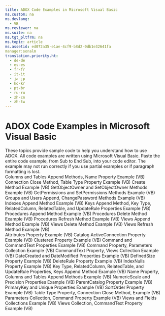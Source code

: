 ```yaml
---
title: ADOX Code Examples in Microsoft Visual Basic
ms.custom: na
ms.devlang: 
  - VB
ms.reviewer: na
ms.suite: na
ms.tgt_pltfrm: na
ms.topic: article
ms.assetid: ed072a35-e1ae-4cf9-b8d2-0db1e32641fa
manager:sonalm
translation.priority.ht: 
  - de-de
  - es-es
  - fr-fr
  - it-it
  - ja-jp
  - ko-kr
  - pt-br
  - ru-ru
  - zh-cn
  - zh-tw
---
```

# ADOX Code Examples in Microsoft Visual Basic
<?xml version="1.0" encoding="utf-8"?>
<developerReferenceWithoutSyntaxDocument xmlns="http://ddue.schemas.microsoft.com/authoring/2003/5" xmlns:xlink="http://www.w3.org/1999/xlink" xmlns:xsi="http://www.w3.org/2001/XMLSchema-instance" xsi:schemaLocation="http://ddue.schemas.microsoft.com/authoring/2003/5 http://dduestorage.blob.core.windows.net/ddueschema/developer.xsd">
  <introduction>
    <para>These topics provide sample code to help you understand how to use ADOX. All code examples are written using Microsoft Visual Basic.</para>
    <alert class="note">
      <para>Paste the entire code example, from Sub to End Sub, into your code editor. The example may not run correctly if you use partial examples or if paragraph formatting is lost.</para>
    </alert>
  </introduction>
  <section>
    <title>Methods</title>
    <content>
      <list class="bullet">
        <listItem>
          <para>
            <legacyLink xlink:href="678e5546-df5d-4cd0-bfe9-6cf13cb385c0">Columns and Tables Append Methods, Name Property Example (VB)</legacyLink>
          </para>
        </listItem>
        <listItem>
          <para>
            <legacyLink xlink:href="f88e7a3b-19ed-46e2-b2ce-3b611d9b8166">Connection Close Method, Table Type Property Example (VB)</legacyLink>
          </para>
        </listItem>
        <listItem>
          <para>
            <legacyLink xlink:href="d7ea0244-596a-404e-8f30-71cadab8d8fc">Create Method Example (VB)</legacyLink>
          </para>
        </listItem>
        <listItem>
          <para>
            <legacyLink xlink:href="e44ec3d4-42ae-447d-aaed-bdea53cb0cca">GetObjectOwner and SetObjectOwner Methods Example (VB)</legacyLink>
          </para>
        </listItem>
        <listItem>
          <para>
            <legacyLink xlink:href="aa366d98-8c7a-4189-bdd8-1d663b243d33">GetPermissions and SetPermissions Methods Example (VB)</legacyLink>
          </para>
        </listItem>
        <listItem>
          <para>
            <legacyLink xlink:href="c9426757-9cdd-4a95-b506-d3d011569109">Groups and Users Append, ChangePassword Methods Example (VB)</legacyLink>
          </para>
        </listItem>
        <listItem>
          <para>
            <legacyLink xlink:href="50f87e27-1bf9-427c-9b1d-704a672434d2">Indexes Append Method Example (VB)</legacyLink>
          </para>
        </listItem>
        <listItem>
          <para>
            <legacyLink xlink:href="13b5b1c3-6af6-439e-bb65-976578ba6bc2">Keys Append Method, Key Type, RelatedColumn, RelatedTable, and UpdateRule Properties Example (VB)</legacyLink>
          </para>
        </listItem>
        <listItem>
          <para>
            <legacyLink xlink:href="ce83b966-474b-4f57-8eb9-370996dfc5c0">Procedures Append Method Example (VB)</legacyLink>
          </para>
        </listItem>
        <listItem>
          <para>
            <legacyLink xlink:href="94f1ac93-e778-4a40-a85e-94bce5316ac7">Procedures Delete Method Example (VB)</legacyLink>
          </para>
        </listItem>
        <listItem>
          <para>
            <legacyLink xlink:href="499679bd-287b-487d-bdfb-3803abffec1c">Procedures Refresh Method Example (VB)</legacyLink>
          </para>
        </listItem>
        <listItem>
          <para>
            <legacyLink xlink:href="b5b4c082-ac29-4f49-a8b8-e21b554c9b0d">Views Append Method Example (VB)</legacyLink>
          </para>
        </listItem>
        <listItem>
          <para>
            <legacyLink xlink:href="17df2a83-4166-4df8-8c17-0a33aaac8582">Views Delete Method Example (VB)</legacyLink>
          </para>
        </listItem>
        <listItem>
          <para>
            <legacyLink xlink:href="cdad2d66-6ade-40dc-9e74-e40cfa9bc127">Views Refresh Method Example (VB)</legacyLink>
          </para>
        </listItem>
      </list>
    </content>
  </section>
  <section>
    <title>Properties</title>
    <content>
      <list class="bullet">
        <listItem>
          <para>
            <legacyLink xlink:href="c0ed8195-09af-42c8-99c7-038ecc8a5c9f">Attributes Property Example (VB)</legacyLink>
          </para>
        </listItem>
        <listItem>
          <para>
            <legacyLink xlink:href="bb3274b1-764d-43a7-a49f-ef55680ecd26">Catalog ActiveConnection Property Example (VB)</legacyLink>
          </para>
        </listItem>
        <listItem>
          <para>
            <legacyLink xlink:href="1cd30769-c8af-43e7-be27-12ed0434daa1">Clustered Property Example (VB)</legacyLink>
          </para>
        </listItem>
        <listItem>
          <para>
            <legacyLink xlink:href="413263a8-05c0-4404-929d-69f82b987ba3">Command and CommandText Properties Example (VB)</legacyLink>
          </para>
        </listItem>
        <listItem>
          <para>
            <legacyLink xlink:href="7df1089e-69b7-476e-9244-19947c087351">Command Property, Parameters Collection Example (VB)</legacyLink>
          </para>
        </listItem>
        <listItem>
          <para>
            <legacyLink xlink:href="a05a0190-352d-44ff-9488-0c94e9fb656e">CommandText Property, Views Collection Example (VB)</legacyLink>
          </para>
        </listItem>
        <listItem>
          <para>
            <legacyLink xlink:href="d608ea35-6e68-402f-8184-a5041e408678">DateCreated and DateModified Properties Example (VB)</legacyLink>
          </para>
        </listItem>
        <listItem>
          <para>
            <legacyLink xlink:href="4dda2239-7ab5-4729-9c63-eb530803f7d9">DefinedSize Property Example (VB)</legacyLink>
          </para>
        </listItem>
        <listItem>
          <para>
            <legacyLink xlink:href="9ba00118-a80d-4a6d-a7d6-4f5492fb7ded">DeleteRule Property Example (VB)</legacyLink>
          </para>
        </listItem>
        <listItem>
          <para>
            <legacyLink xlink:href="45204669-32c0-4690-aab9-ddf0fd71ae48">IndexNulls Property Example (VB)</legacyLink>
          </para>
        </listItem>
        <listItem>
          <para>
            <legacyLink xlink:href="13b5b1c3-6af6-439e-bb65-976578ba6bc2">Key Type, RelatedColumn, RelatedTable, and UpdateRule Properties, Keys Append Method Example (VB)</legacyLink>
          </para>
        </listItem>
        <listItem>
          <para>
            <legacyLink xlink:href="678e5546-df5d-4cd0-bfe9-6cf13cb385c0">Name Property, Columns and Tables Append Methods Example (VB)</legacyLink>
          </para>
        </listItem>
        <listItem>
          <para>
            <legacyLink xlink:href="ea2ec614-34c8-41b7-8ebd-063798bd56b4">NumericScale and Precision Properties Example (VB)</legacyLink>
          </para>
        </listItem>
        <listItem>
          <para>
            <legacyLink xlink:href="448bc850-7584-4c5f-89f3-5f4fee88b259">ParentCatalog Property Example (VB)</legacyLink>
          </para>
        </listItem>
        <listItem>
          <para>
            <legacyLink xlink:href="f536acac-06ea-4b39-bfba-ee9902b01615">PrimaryKey and Unique Properties Example (VB)</legacyLink>
          </para>
        </listItem>
        <listItem>
          <para>
            <legacyLink xlink:href="d9502254-d89b-4bcb-94f1-6418f89e7f30">SortOrder Property Example (VB)</legacyLink>
          </para>
        </listItem>
        <listItem>
          <para>
            <legacyLink xlink:href="f88e7a3b-19ed-46e2-b2ce-3b611d9b8166">Table Type Property, Connection Close Method, Example (VB)</legacyLink>
          </para>
        </listItem>
      </list>
    </content>
  </section>
  <section>
    <title>Collections</title>
    <content>
      <list class="bullet">
        <listItem>
          <para>
            <legacyLink xlink:href="7df1089e-69b7-476e-9244-19947c087351">Parameters Collection, Command Property Example (VB)</legacyLink>
          </para>
        </listItem>
        <listItem>
          <para>
            <legacyLink xlink:href="d8304849-3f80-4cf3-9425-529d2a8ebedd">Views and Fields Collections Example (VB)</legacyLink>
          </para>
        </listItem>
        <listItem>
          <para>
            <legacyLink xlink:href="a05a0190-352d-44ff-9488-0c94e9fb656e">Views Collection, CommandText Property Example (VB)</legacyLink>
          </para>
        </listItem>
      </list>
    </content>
  </section>
  <relatedTopics />
</developerReferenceWithoutSyntaxDocument>